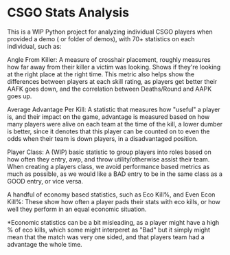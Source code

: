# CSGO Stats Analysis
This is a WIP Python project for analyzing individual CSGO players when provided a demo ( or folder of demos), with 70+ statistics on each individual, such as:

Angle From Killer: A measure of crosshair placement, roughly measures how far away from their killer a victim was looking. Shows if they're looking at the right place at the right time. This metric also helps show the differences between players at each skill rating, as players get better their AAFK goes down, and the correlation between Deaths/Round and AAPK goes up.

Average Advantage Per Kill: A statistic that measures how "useful" a player is, and their impact on the game, advantage is measured based on how many players were alive on each team at the time of the kill, a lower dumber is better, since it denotes that this player can be counted on to even the odds when their team is down players, in a disadvantaged position. 

Player Class: A (WIP) basic statistic to group players into roles based on how often they entry, awp, and throw utility/otherwise assist their team. When creating a players class, we avoid performance based metrics as much as possible, as we would like a BAD entry to be in the same class as a GOOD entry, or vice versa.

A handful of economy based statistics, such as Eco Kill%, and Even Econ Kill%: These show how often a player pads their stats with eco kills, or how well they perform in an equal economic situation.

*Economic statistics can be a bit misleading, as a player might have a high % of eco kills, which some might interperet as "Bad" but it simply might mean that the match was very one sided, and that players team had a advantage the whole time.

